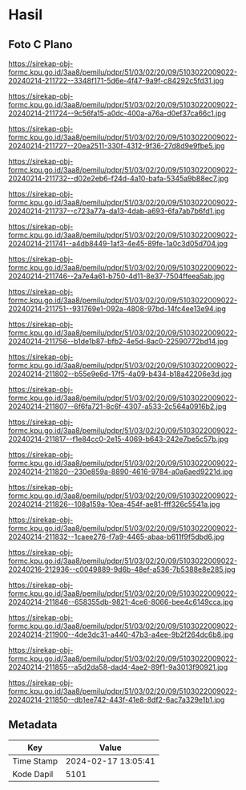 # Hasil

## Foto C Plano

https://sirekap-obj-formc.kpu.go.id/3aa8/pemilu/pdpr/51/03/02/20/09/5103022009022-20240214-211722--3348f171-5d6e-4f47-9a9f-c84292c5fd31.jpg

https://sirekap-obj-formc.kpu.go.id/3aa8/pemilu/pdpr/51/03/02/20/09/5103022009022-20240214-211724--9c56fa15-a0dc-400a-a76a-d0ef37ca66c1.jpg

https://sirekap-obj-formc.kpu.go.id/3aa8/pemilu/pdpr/51/03/02/20/09/5103022009022-20240214-211727--20ea2511-330f-4312-9f36-27d8d9e9fbe5.jpg

https://sirekap-obj-formc.kpu.go.id/3aa8/pemilu/pdpr/51/03/02/20/09/5103022009022-20240214-211732--d02e2eb6-f24d-4a10-bafa-5345a9b88ec7.jpg

https://sirekap-obj-formc.kpu.go.id/3aa8/pemilu/pdpr/51/03/02/20/09/5103022009022-20240214-211737--c723a77a-da13-4dab-a693-6fa7ab7b6fd1.jpg

https://sirekap-obj-formc.kpu.go.id/3aa8/pemilu/pdpr/51/03/02/20/09/5103022009022-20240214-211741--a4db8449-1af3-4e45-89fe-1a0c3d05d704.jpg

https://sirekap-obj-formc.kpu.go.id/3aa8/pemilu/pdpr/51/03/02/20/09/5103022009022-20240214-211746--2a7e4a61-b750-4d11-8e37-7504ffeea5ab.jpg

https://sirekap-obj-formc.kpu.go.id/3aa8/pemilu/pdpr/51/03/02/20/09/5103022009022-20240214-211751--931769e1-092a-4808-97bd-14fc4ee13e94.jpg

https://sirekap-obj-formc.kpu.go.id/3aa8/pemilu/pdpr/51/03/02/20/09/5103022009022-20240214-211756--b1de1b87-bfb2-4e5d-8ac0-22590772bd14.jpg

https://sirekap-obj-formc.kpu.go.id/3aa8/pemilu/pdpr/51/03/02/20/09/5103022009022-20240214-211802--b55e9e6d-17f5-4a09-b434-b18a42206e3d.jpg

https://sirekap-obj-formc.kpu.go.id/3aa8/pemilu/pdpr/51/03/02/20/09/5103022009022-20240214-211807--6f6fa721-8c6f-4307-a533-2c564a0916b2.jpg

https://sirekap-obj-formc.kpu.go.id/3aa8/pemilu/pdpr/51/03/02/20/09/5103022009022-20240214-211817--f1e84cc0-2e15-4069-b643-242e7be5c57b.jpg

https://sirekap-obj-formc.kpu.go.id/3aa8/pemilu/pdpr/51/03/02/20/09/5103022009022-20240214-211820--230e859a-8890-4616-9784-a0a6aed9221d.jpg

https://sirekap-obj-formc.kpu.go.id/3aa8/pemilu/pdpr/51/03/02/20/09/5103022009022-20240214-211826--108a159a-10ea-454f-ae81-fff326c5541a.jpg

https://sirekap-obj-formc.kpu.go.id/3aa8/pemilu/pdpr/51/03/02/20/09/5103022009022-20240214-211832--1caee276-f7a9-4465-abaa-b611f9f5dbd6.jpg

https://sirekap-obj-formc.kpu.go.id/3aa8/pemilu/pdpr/51/03/02/20/09/5103022009022-20240216-212936--c0049889-9d6b-48ef-a536-7b5388e8e285.jpg

https://sirekap-obj-formc.kpu.go.id/3aa8/pemilu/pdpr/51/03/02/20/09/5103022009022-20240214-211846--658355db-9821-4ce6-8066-bee4c6149cca.jpg

https://sirekap-obj-formc.kpu.go.id/3aa8/pemilu/pdpr/51/03/02/20/09/5103022009022-20240214-211900--4de3dc31-a440-47b3-a4ee-9b2f264dc6b8.jpg

https://sirekap-obj-formc.kpu.go.id/3aa8/pemilu/pdpr/51/03/02/20/09/5103022009022-20240214-211855--a5d2da58-dad4-4ae2-89f1-9a3013f90921.jpg

https://sirekap-obj-formc.kpu.go.id/3aa8/pemilu/pdpr/51/03/02/20/09/5103022009022-20240214-211850--db1ee742-443f-41e8-8df2-6ac7a329e1b1.jpg


## Metadata

| Key        | Value               |
| ---------- | ------------------- |
| Time Stamp | 2024-02-17 13:05:41 |
| Kode Dapil | 5101                |



